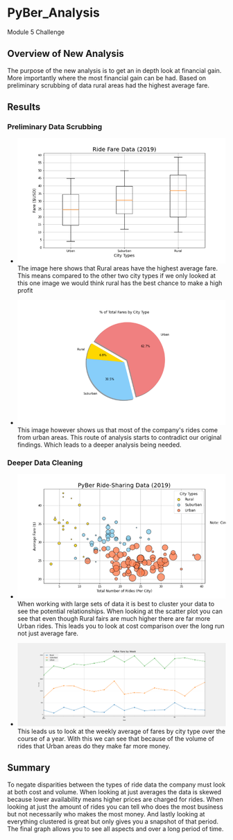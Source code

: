 # PyBer_Analysis
Module 5 Challenge

## Overview of New Analysis
The purpose of the new analysis is to get an in depth look at financial gain. More importantly where the most financial gain can be had. Based on preliminary scrubbing of data rural areas had the highest average fare. 

## Results
### Preliminary Data Scrubbing
- ![Average Ride Fare Per City Type](Analysis/AllRideFareBaWPlots.png)
The image here shows that Rural areas have the highest average fare. This means compared to the other two city types if we only looked at this one image we would think rural has the best chance to make a high profit

- ![Percentage of Fares by City Type](Analysis/PercentFairsByCity.png)
This image however shows us that most of the company's rides come from urban areas. This route of analysis starts to contradict our original findings. Which leads to a deeper analysis being needed.
### Deeper Data Cleaning
- ![Clustered Ride Share Data](Analysis/Fig1.png)
When working with large sets of data it is best to cluster your data to see the potential relationships. When looking at the scatter plot you can see that even though Rural fairs are much higher there are far more Urban rides. This leads you to look at cost comparison over the long run not just average fare.

- ![PyBar Fare By Week](Analysis/PyBer_Fare_By_Week.png)
This leads us to look at the weekly average of fares by city type over the course of a year. With this we can see that because of the volume of rides that Urban areas do they make far more money. 

## Summary 
To negate disparities between the types of ride data the company must look at both cost and volume. When looking at just averages the data is skewed because lower availability means higher prices are charged for rides. When looking at just the amount of rides you can tell who does the most business but not necessarily who makes the most money. And lastly looking at everything clustered is great but only gives you a snapshot of that period. The final graph allows you to see all aspects and over a long period of time. 